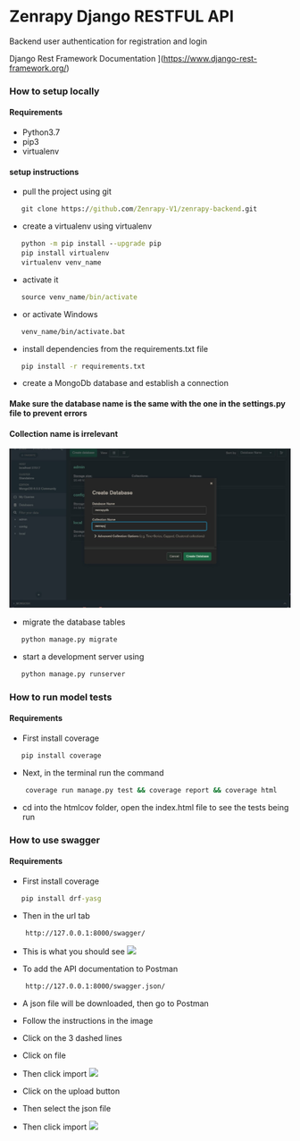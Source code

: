 # Zenrapy Django RESTFUL API 
Backend user authentication for registration and login

Django Rest Framework Documentation ](https://www.django-rest-framework.org/)


### How to setup locally
#### Requirements

- Python3.7
- pip3
- virtualenv


#### setup instructions

- pull the project using git
```cmd
   git clone https://github.com/Zenrapy-V1/zenrapy-backend.git
   ```
- create   a virtualenv using virtualenv
```cmd
   python -m pip install --upgrade pip
   pip install virtualenv
   virtualenv venv_name
   ```
- activate it 
```cmd
   source venv_name/bin/activate
   ```
- or activate Windows
```cmd
   venv_name/bin/activate.bat
   ```
- install dependencies from the requirements.txt file
```cmd
   pip install -r requirements.txt
   ```
- create a MongoDb database and establish a connection
#### Make sure the database name is the same with the one in the settings.py file to prevent errors
#### Collection name is irrelevant
![](images\zenrapydb.jpg "MongoDB database")

- migrate the database tables
```cmd
   python manage.py migrate
   ```
- start a development server using 
```cmd
   python manage.py runserver
   ```
### How to run model tests
#### Requirements

- First install coverage
```cmd
   pip install coverage
```
- Next, in the terminal run the command
```cmd
    coverage run manage.py test && coverage report && coverage html
```
- cd into the htmlcov folder, open the index.html file to see the tests being run


### How to use swagger
#### Requirements

- First install coverage
```cmd
   pip install drf-yasg
```
- Then in the url tab
```cmd
    http://127.0.0.1:8000/swagger/
```
- This is what you should see
![](https://github.com/Zenrapy-V1/zenrapy-backend/blob/Benji/images/testing%20api.jpg)

- To add the API documentation to Postman
```cmd
    http://127.0.0.1:8000/swagger.json/
```
- A json file will be downloaded, then go to Postman
- Follow the instructions in the image
- Click on the 3 dashed lines
- Click on file
- Then click import
![](https://github.com/Zenrapy-V1/zenrapy-backend/blob/Benji/images/img.png)

- Click on the upload button
- Then select the json file
- Then click import
![](https://github.com/Zenrapy-V1/zenrapy-backend/blob/Benji/images/img_1.png)
